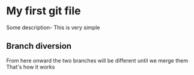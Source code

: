 # My first git file

Some description- This is very simple

## Branch diversion
From here onward the two branches will be different until we merge them
That's how it works